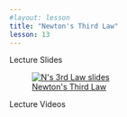 ```yaml
---
#layout: lesson
title: "Newton's Third Law"
lesson: 13
---
```


<div class="heading3"> Lecture Slides </div>

<div class="thumb_container">

  <a href="https://drive.google.com/file/d/19do-xXLQWNc5XD80ieNpzTxMlkTknOMf/view" target="_blank">
    <figure class="thumblink">
      <img class="thumblink-img" src="{{site.baseurl}}/images/thumbs/L13.png" alt="N's 3rd Law slides" >
      <figcaption class="thumblink-caption"> Newton's Third Law </figcaption>
    </figure>
  </a>

</div>


<div class="heading3">
  Lecture Videos
</div>

